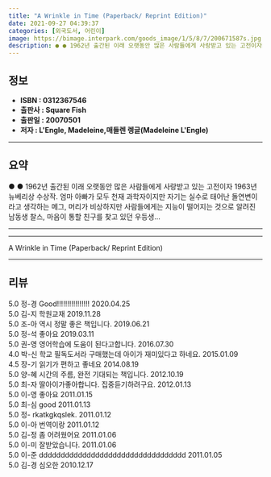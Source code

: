```yaml
---
title: "A Wrinkle in Time (Paperback/ Reprint Edition)"
date: 2021-09-27 04:39:37
categories: [외국도서, 어린이]
image: https://bimage.interpark.com/goods_image/1/5/8/7/200671587s.jpg
description: ● ● 1962년 출간된 이래 오랫동안 많은 사람들에게 사랑받고 있는 고전이자 1963년 뉴베리상 수상작. 엄마 아빠가 모두 천재 과학자이지만 자기는 실수로 태어난 돌연변이라고 생각하는 메그, 머리가 비상하지만 사람들에게는 지능이 떨어지는 것으로 알려진 남동생 찰스, 마음이 통할 친
---
```


## **정보**

- **ISBN : 0312367546**
- **출판사 : Square Fish**
- **출판일 : 20070501**
- **저자 : L'Engle, Madeleine,매들렌 렝글(Madeleine L'Engle)**

------



## **요약**

●  ●  1962년 출간된 이래 오랫동안 많은 사람들에게 사랑받고 있는 고전이자 1963년 뉴베리상 수상작. 엄마 아빠가 모두 천재 과학자이지만 자기는 실수로 태어난 돌연변이라고 생각하는 메그, 머리가 비상하지만 사람들에게는 지능이 떨어지는 것으로 알려진 남동생 찰스, 마음이 통할 친구를 찾고 있던 우등생... 

------



------


A Wrinkle in Time (Paperback/ Reprint Edition) 

------


## **리뷰** 

5.0 정-경 Good!!!!!!!!!!!!!!!! 2020.04.25 <br/>5.0 김-지 학원교재 2019.11.28 <br/>5.0 조-아 역시  정말  좋은 책입니다.
 2019.06.21 <br/>5.0 정-석 좋아요 2019.03.11 <br/>5.0 권-영 영어학습에 도움이 된다고합니다. 2016.07.30 <br/>4.0 박-신 학교 필독도서라 구매했는데 아이가 재미있다고 하네요. 2015.01.09 <br/>4.5 장-기 읽기가 편하고 좋네요 2014.08.19 <br/>5.0 양-혜 시간의 주름, 완전 기대되는 책입니다. 2012.10.19 <br/>5.0 최-자 딸아이가좋아합니다. 집중듣기하려구요. 2012.01.13 <br/>5.0 이-영 좋아요 2011.01.15 <br/>5.0 최-심 good 2011.01.13 <br/>5.0 정- rkatkgkqslek. 2011.01.12 <br/>5.0 이-아 번역이랑 2011.01.12 <br/>5.0 김-정 좀 어려웠어요 2011.01.06 <br/>5.0 이-미 잘받았습니다. 2011.01.06 <br/>5.0 이-준 dddddddddddddddddddddddddddddddddd 2011.01.05 <br/>5.0 김-경 심오한 2010.12.17 <br/>